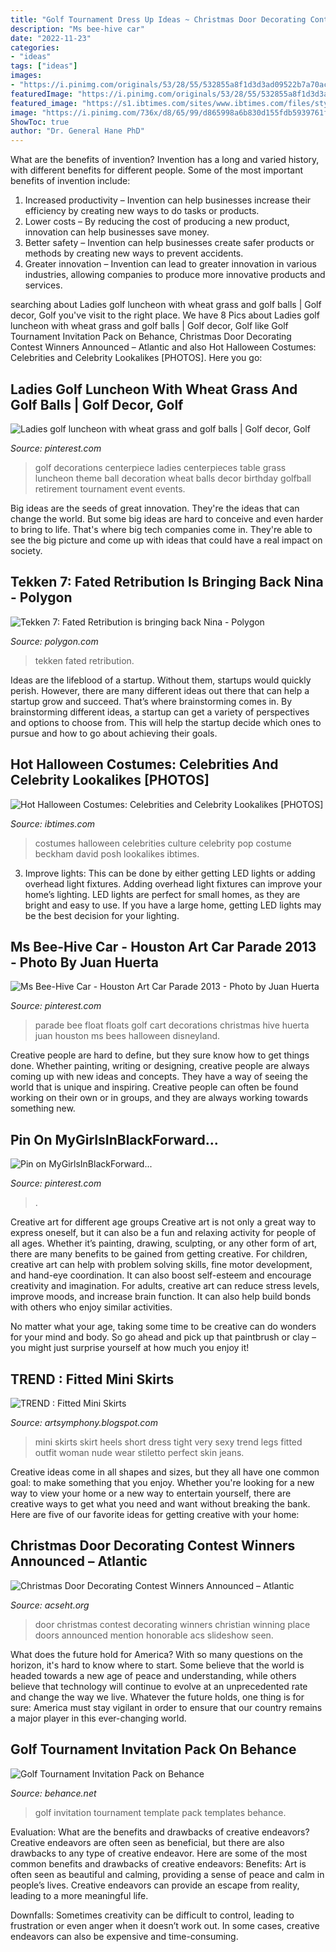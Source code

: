 ```yaml
---
title: "Golf Tournament Dress Up Ideas ~ Christmas Door Decorating Contest Winners Announced – Atlantic"
description: "Ms bee-hive car"
date: "2022-11-23"
categories:
- "ideas"
tags: ["ideas"]
images:
- "https://i.pinimg.com/originals/53/28/55/532855a8f1d3d3ad09522b7a70ac96be.jpg"
featuredImage: "https://i.pinimg.com/originals/53/28/55/532855a8f1d3d3ad09522b7a70ac96be.jpg"
featured_image: "https://s1.ibtimes.com/sites/www.ibtimes.com/files/styles/full/public/2011/10/22/177630-halloween-costumes.jpg"
image: "https://i.pinimg.com/736x/d8/65/99/d865998a6b830d155fdb5939761f40f3.jpg"
ShowToc: true
author: "Dr. General Hane PhD"
---
```



What are the benefits of invention?
Invention has a long and varied history, with different benefits for different people. Some of the most important benefits of invention include: 
1) Increased productivity – Invention can help businesses increase their efficiency by creating new ways to do tasks or products. 
2) Lower costs – By reducing the cost of producing a new product, innovation can help businesses save money. 
3) Better safety – Invention can help businesses create safer products or methods by creating new ways to prevent accidents.
4) Greater innovation – Invention can lead to greater innovation in various industries, allowing companies to produce more innovative products and services.

	

		
searching about Ladies golf luncheon with wheat grass and golf balls | Golf decor, Golf you've visit to the right place. We have 8 Pics about Ladies golf luncheon with wheat grass and golf balls | Golf decor, Golf like Golf Tournament Invitation Pack on Behance, Christmas Door Decorating Contest Winners Announced – Atlantic and also Hot Halloween Costumes: Celebrities and Celebrity Lookalikes [PHOTOS]. Here you go:
		
    
## Ladies Golf Luncheon With Wheat Grass And Golf Balls | Golf Decor, Golf

<img loading=lazy src="https://i.pinimg.com/originals/53/28/55/532855a8f1d3d3ad09522b7a70ac96be.jpg" onerror="this.onerror=null;this.src='https://tse2.mm.bing.net/th?id=OIP.fem_Mu13cKMsKzss5HBsrgHaJ4&amp;pid=15.1';" alt="Ladies golf luncheon with wheat grass and golf balls | Golf decor, Golf">

_Source: pinterest.com_

>golf decorations centerpiece ladies centerpieces table grass luncheon theme ball decoration wheat balls decor birthday golfball retirement tournament event events. 

	

Big ideas are the seeds of great innovation. They're the ideas that can change the world. But some big ideas are hard to conceive and even harder to bring to life. That's where big tech companies come in. They're able to see the big picture and come up with ideas that could have a real impact on society.

    
## Tekken 7: Fated Retribution Is Bringing Back Nina - Polygon

<img loading=lazy src="https://cdn.vox-cdn.com/thumbor/tJm9qOI6EOK09OvYcxIu3s654nM=/0x0:800x1024/720x0/filters:focal(0x0:800x1024):no_upscale()/cdn.vox-cdn.com/uploads/chorus_asset/file/5969717/tekken_7_nina_artwork.0.jpg" onerror="this.onerror=null;this.src='https://tse3.mm.bing.net/th?id=OIP.7vcjBDGRlDqk47hKkvcaIQHaJe&amp;pid=15.1';" alt="Tekken 7: Fated Retribution is bringing back Nina - Polygon">

_Source: polygon.com_

>tekken fated retribution. 

	

Ideas are the lifeblood of a startup. Without them, startups would quickly perish. However, there are many different ideas out there that can help a startup grow and succeed. That’s where brainstorming comes in. By brainstorming different ideas, a startup can get a variety of perspectives and options to choose from. This will help the startup decide which ones to pursue and how to go about achieving their goals.

    
## Hot Halloween Costumes: Celebrities And Celebrity Lookalikes [PHOTOS]

<img loading=lazy src="https://s1.ibtimes.com/sites/www.ibtimes.com/files/styles/full/public/2011/10/22/177630-halloween-costumes.jpg" onerror="this.onerror=null;this.src='https://tse4.mm.bing.net/th?id=OIP.1h-Av5ldkr0wDgH1aSMfkgHaM_&amp;pid=15.1';" alt="Hot Halloween Costumes: Celebrities and Celebrity Lookalikes [PHOTOS]">

_Source: ibtimes.com_

>costumes halloween celebrities culture celebrity pop costume beckham david posh lookalikes ibtimes. 

	

3. Improve lights: This can be done by either getting LED lights or adding overhead light fixtures.
Adding overhead light fixtures can improve your home’s lighting. LED lights are perfect for small homes, as they are bright and easy to use. If you have a large home, getting LED lights may be the best decision for your lighting.

    
## Ms Bee-Hive Car - Houston Art Car Parade 2013 - Photo By Juan Huerta

<img loading=lazy src="https://i.pinimg.com/736x/f8/8b/8f/f88b8f088595c0251036892f3cc1ac0b--parade--parade-floats.jpg" onerror="this.onerror=null;this.src='https://tse3.mm.bing.net/th?id=OIP.BfILN_oWRftVZhL8BUg6OQHaLG&amp;pid=15.1';" alt="Ms Bee-Hive Car - Houston Art Car Parade 2013 - Photo by Juan Huerta">

_Source: pinterest.com_

>parade bee float floats golf cart decorations christmas hive huerta juan houston ms bees halloween disneyland. 

	

Creative people are hard to define, but they sure know how to get things done. Whether painting, writing or designing, creative people are always coming up with new ideas and concepts. They have a way of seeing the world that is unique and inspiring. Creative people can often be found working on their own or in groups, and they are always working towards something new.

    
## Pin On MyGirlsInBlackForward...

<img loading=lazy src="https://i.pinimg.com/736x/d8/65/99/d865998a6b830d155fdb5939761f40f3.jpg" onerror="this.onerror=null;this.src='https://tse4.mm.bing.net/th?id=OIP.68A7foeUNWGgCZvynGdLYwHaOv&amp;pid=15.1';" alt="Pin on MyGirlsInBlackForward...">

_Source: pinterest.com_

>. 

	

Creative art for different age groups
Creative art is not only a great way to express oneself, but it can also be a fun and relaxing activity for people of all ages. Whether it’s painting, drawing, sculpting, or any other form of art, there are many benefits to be gained from getting creative.
For children, creative art can help with problem solving skills, fine motor development, and hand-eye coordination. It can also boost self-esteem and encourage creativity and imagination. For adults, creative art can reduce stress levels, improve moods, and increase brain function. It can also help build bonds with others who enjoy similar activities.

No matter what your age, taking some time to be creative can do wonders for your mind and body. So go ahead and pick up that paintbrush or clay – you might just surprise yourself at how much you enjoy it!

    
## TREND : Fitted Mini Skirts

<img loading=lazy src="https://4.bp.blogspot.com/-u5DkOub1bNk/UWVPCtmyHYI/AAAAAAAAYKE/mUdbwPgHAY8/s640/TREND%2bFitted%2bMini%2bSkirts%2b(13).jpg" onerror="this.onerror=null;this.src='https://tse3.mm.bing.net/th?id=OIP.XYfQdMQ8h_ZVqYXMQYR69gHaK-&amp;pid=15.1';" alt="TREND : Fitted Mini Skirts">

_Source: artsymphony.blogspot.com_

>mini skirts skirt heels short dress tight very sexy trend legs fitted outfit woman nude wear stiletto perfect skin jeans. 

	

Creative ideas come in all shapes and sizes, but they all have one common goal: to make something that you enjoy. Whether you're looking for a new way to view your home or a new way to entertain yourself, there are creative ways to get what you need and want without breaking the bank. Here are five of our favorite ideas for getting creative with your home: 

    
## Christmas Door Decorating Contest Winners Announced – Atlantic

<img loading=lazy src="https://acseht.org/wp-content/uploads/2018/12/Thank-You-God-for-the-Eternal-Gifts-you-Give-Atlantic-Christian-School-2018-Christmas-Door-Decorating-Contest-4x6.jpg" onerror="this.onerror=null;this.src='https://tse2.mm.bing.net/th?id=OIP.hqvaVaQ7ZQJyJ8UUWKqilAHaLH&amp;pid=15.1';" alt="Christmas Door Decorating Contest Winners Announced – Atlantic">

_Source: acseht.org_

>door christmas contest decorating winners christian winning place doors announced mention honorable acs slideshow seen. 

	

What does the future hold for America? With so many questions on the horizon, it's hard to know where to start. Some believe that the world is headed towards a new age of peace and understanding, while others believe that technology will continue to evolve at an unprecedented rate and change the way we live. Whatever the future holds, one thing is for sure: America must stay vigilant in order to ensure that our country remains a major player in this ever-changing world.

    
## Golf Tournament Invitation Pack On Behance

<img loading=lazy src="https://mir-s3-cdn-cf.behance.net/project_modules/1400/9617b828939415.55da89244eb7e.jpg" onerror="this.onerror=null;this.src='https://tse3.mm.bing.net/th?id=OIP.B3Gpf0CsBxOtVwmwG54x8wHaLb&amp;pid=15.1';" alt="Golf Tournament Invitation Pack on Behance">

_Source: behance.net_

>golf invitation tournament template pack templates behance. 

	

Evaluation: What are the benefits and drawbacks of creative endeavors?
Creative endeavors are often seen as beneficial, but there are also drawbacks to any type of creative endeavor. Here are some of the most common benefits and drawbacks of creative endeavors: 
Benefits: Art is often seen as beautiful and calming, providing a sense of peace and calm in people’s lives. Creative endeavors can provide an escape from reality, leading to a more meaningful life.

Downfalls: Sometimes creativity can be difficult to control, leading to frustration or even anger when it doesn’t work out. In some cases, creative endeavors can also be expensive and time-consuming.

